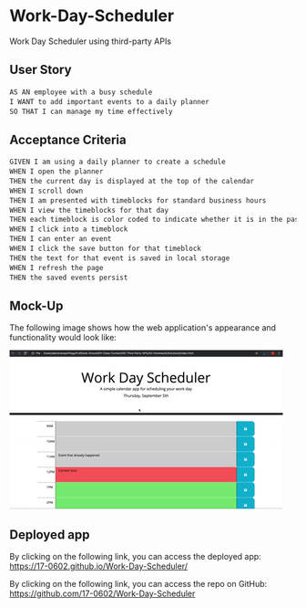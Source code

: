 # Work-Day-Scheduler
Work Day Scheduler using third-party APIs

## User Story

```md
AS AN employee with a busy schedule
I WANT to add important events to a daily planner
SO THAT I can manage my time effectively
```
## Acceptance Criteria

```md
GIVEN I am using a daily planner to create a schedule
WHEN I open the planner
THEN the current day is displayed at the top of the calendar
WHEN I scroll down
THEN I am presented with timeblocks for standard business hours
WHEN I view the timeblocks for that day
THEN each timeblock is color coded to indicate whether it is in the past, present, or future
WHEN I click into a timeblock
THEN I can enter an event
WHEN I click the save button for that timeblock
THEN the text for that event is saved in local storage
WHEN I refresh the page
THEN the saved events persist
```

## Mock-Up

The following image shows how the web application's appearance and functionality would look like:

![WebAppereance](assets/images/05-third-party-apis-homework-demo.gif)

## Deployed app
By clicking on the following link, you can access the deployed app: <link>https://17-0602.github.io/Work-Day-Scheduler/</link>


By clicking on the following link, you can access the repo on GitHub: <link>https://github.com/17-0602/Work-Day-Scheduler</link>